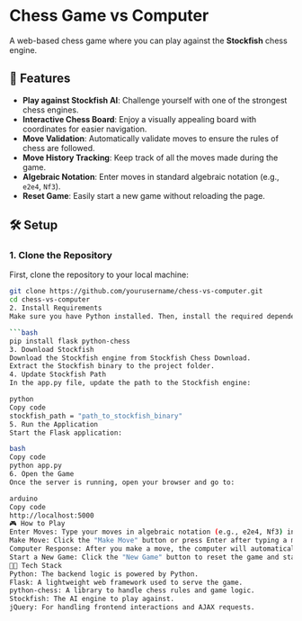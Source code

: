 # Chess Game vs Computer

A web-based chess game where you can play against the **Stockfish** chess engine.

## 🚀 Features
- **Play against Stockfish AI**: Challenge yourself with one of the strongest chess engines.
- **Interactive Chess Board**: Enjoy a visually appealing board with coordinates for easier navigation.
- **Move Validation**: Automatically validate moves to ensure the rules of chess are followed.
- **Move History Tracking**: Keep track of all the moves made during the game.
- **Algebraic Notation**: Enter moves in standard algebraic notation (e.g., `e2e4`, `Nf3`).
- **Reset Game**: Easily start a new game without reloading the page.

## 🛠️ Setup

### 1. Clone the Repository
First, clone the repository to your local machine:

```bash
git clone https://github.com/yourusername/chess-vs-computer.git
cd chess-vs-computer
2. Install Requirements
Make sure you have Python installed. Then, install the required dependencies:

```bash
pip install flask python-chess
3. Download Stockfish
Download the Stockfish engine from Stockfish Chess Download.
Extract the Stockfish binary to the project folder.
4. Update Stockfish Path
In the app.py file, update the path to the Stockfish engine:

python
Copy code
stockfish_path = "path_to_stockfish_binary"
5. Run the Application
Start the Flask application:

bash
Copy code
python app.py
6. Open the Game
Once the server is running, open your browser and go to:

arduino
Copy code
http://localhost:5000
🎮 How to Play
Enter Moves: Type your moves in algebraic notation (e.g., e2e4, Nf3) into the input box.
Make Move: Click the "Make Move" button or press Enter after typing a move.
Computer Response: After you make a move, the computer will automatically respond with its best move.
Start a New Game: Click the "New Game" button to reset the game and start fresh.
🧑‍💻 Tech Stack
Python: The backend logic is powered by Python.
Flask: A lightweight web framework used to serve the game.
python-chess: A library to handle chess rules and game logic.
Stockfish: The AI engine to play against.
jQuery: For handling frontend interactions and AJAX requests.